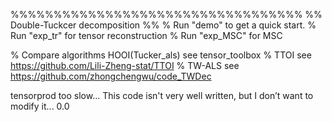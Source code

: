 %%%%%%%%%%%%%%%%%%%%%%%%%%%%%%%%%%
%% Double-Tuckcer decomposition %%
% Run "demo" to get a quick start. 
% Run "exp_tr" for tensor reconstruction
% Run "exp_MSC" for MSC

% Compare algorithms HOOI(Tucker_als) see tensor_toolbox 
% TTOI see https://github.com/Lili-Zheng-stat/TTOI
% TW-ALS see https://github.com/zhongchengwu/code_TWDec

tensorprod too slow...
This code isn't very well written, but I don’t want to modify it... 0.0
